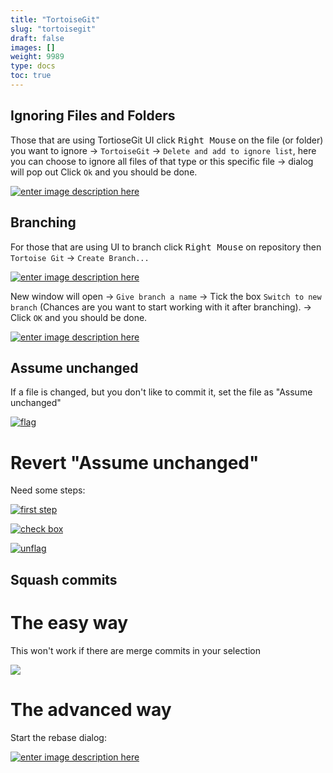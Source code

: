 ```yaml
---
title: "TortoiseGit"
slug: "tortoisegit"
draft: false
images: []
weight: 9989
type: docs
toc: true
---
```


## Ignoring Files and Folders

Those that are using TortioseGit UI click <kbd>Right Mouse</kbd> on the file (or folder) you want to ignore -> `TortoiseGit` -> `Delete and add to ignore list`, here you can choose to ignore all files of that type or this specific file -> dialog will pop out Click `Ok` and you should be done.

[![enter image description here][6]][6]

  [6]: http://i.stack.imgur.com/ZcQ5E.png

## Branching

For those that are using UI to branch click <kbd>Right Mouse</kbd> on repository then `Tortoise Git` -> `Create Branch...` 

[![enter image description here][1]][1]

New window will open -> `Give branch a name` -> Tick the box `Switch to new branch` (Chances are you want to start working with it after branching). -> Click `OK` and you should be done.

[![enter image description here][2]][2]


  [1]: http://i.stack.imgur.com/3Cdaj.png
  [2]: http://i.stack.imgur.com/Sw1xl.png

## Assume unchanged
If a file is changed, but you don't like to commit it, set the file as "Assume unchanged"

[![flag][1]][1]



# **Revert "Assume unchanged"**
Need some steps:

[![first step][2]][2]

[![check box][3]][3]

[![unflag][4]][4]


  [1]: https://i.stack.imgur.com/uOMrs.png
  [2]: https://i.stack.imgur.com/nryX6.png
  [3]: https://i.stack.imgur.com/jnTC1.png
  [4]: https://i.stack.imgur.com/qMTwB.png

## Squash commits

# The easy way
This won't work if there are merge commits in your selection

[![][1]][1]


# The advanced way

Start the rebase dialog:

[![enter image description here][2]][2]


  [1]: https://i.stack.imgur.com/DCM6Y.png
  [2]: https://i.stack.imgur.com/ZONM9.png


